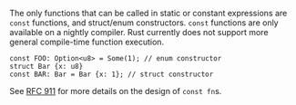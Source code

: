 The only functions that can be called in static or constant expressions are
`const` functions, and struct/enum constructors. `const` functions are only
available on a nightly compiler. Rust currently does not support more general
compile-time function execution.

```
const FOO: Option<u8> = Some(1); // enum constructor
struct Bar {x: u8}
const BAR: Bar = Bar {x: 1}; // struct constructor
```

See [RFC 911] for more details on the design of `const fn`s.

[RFC 911]: https://github.com/rust-lang/rfcs/blob/master/text/0911-const-fn.md
